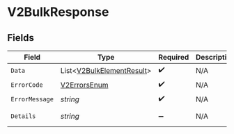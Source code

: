 # V2BulkResponse


## Fields

| Field                                                                                        | Type                                                                                         | Required                                                                                     | Description                                                                                  | Example                                                                                      |
| -------------------------------------------------------------------------------------------- | -------------------------------------------------------------------------------------------- | -------------------------------------------------------------------------------------------- | -------------------------------------------------------------------------------------------- | -------------------------------------------------------------------------------------------- |
| `Data`                                                                                       | List<[V2BulkElementResult](../../Models/Components/V2BulkElementResult.md)>                  | :heavy_check_mark:                                                                           | N/A                                                                                          |                                                                                              |
| `ErrorCode`                                                                                  | [V2ErrorsEnum](../../Models/Components/V2ErrorsEnum.md)                                      | :heavy_check_mark:                                                                           | N/A                                                                                          | VALIDATION                                                                                   |
| `ErrorMessage`                                                                               | *string*                                                                                     | :heavy_check_mark:                                                                           | N/A                                                                                          | [VALIDATION] invalid 'cursor' query param                                                    |
| `Details`                                                                                    | *string*                                                                                     | :heavy_minus_sign:                                                                           | N/A                                                                                          | https://play.numscript.org/?payload=eyJlcnJvciI6ImFjY291bnQgaGFkIGluc3VmZmljaWVudCBmdW5kcyJ9 |